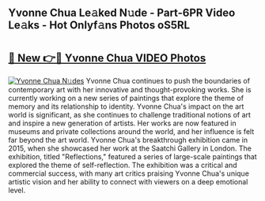 ## Yvonne Chua Le𝚊ked N𝚞de - Part-6PR Video Le𝚊ks - Hot Onlyf𝚊ns Photos oS5RL

# <h2><a href="http://ab39321.deff.icu/?id=Yvonne+Chua">🔗 New 👉🔴 Yvonne Chua VIDEO Photos</a></h2>

[![Yvonne Chua N𝚞des](https://i.imgur.com/rIISA9y.gif)](http://ab39321.deff.icu/?id=Yvonne+Chua)
Yvonne Chua continues to push the boundaries of contemporary art with her innovative and thought-provoking works. She is currently working on a new series of paintings that explore the theme of memory and its relationship to identity. Yvonne Chua's impact on the art world is significant, as she continues to challenge traditional notions of art and inspire a new generation of artists. Her works are now featured in museums and private collections around the world, and her influence is felt far beyond the art world. Yvonne Chua's breakthrough exhibition came in 2015, when she showcased her work at the Saatchi Gallery in London. The exhibition, titled "Reflections," featured a series of large-scale paintings that explored the theme of self-reflection. The exhibition was a critical and commercial success, with many art critics praising Yvonne Chua's unique artistic vision and her ability to connect with viewers on a deep emotional level.
